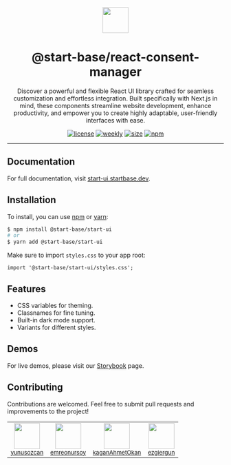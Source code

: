 <p align="center">
  <a href="https://startbase.dev" target="_blank">
    <img src="https://startbase.dev/apple-touch-icon.png" width="60px" style="padding-top: 60px" />
  </a>
</p>

<h1 align="center">@start-base/react-consent-manager</h1>

<p align="center">
  Discover a powerful and flexible React UI library crafted for seamless customization and effortless integration. Built specifically with Next.js in mind, these components streamline website development, enhance productivity, and empower you to create highly adaptable, user-friendly interfaces with ease.
</p>

<p align="center">
  <a href="https://github.com/startbase-dev/start-ui/blob/main/LICENSE" target="_blank"><img src="https://img.shields.io/badge/license-MIT-green.svg" alt="license" /></a>
  <a href="https://npmjs.com/package/@start-base/start-ui" target="_blank"><img src="https://img.shields.io/npm/dt/%40start-base/start-ui" alt="weekly" /></a>
  <a href="https://npmjs.com/package/@start-base/start-ui" target="_blank"><img src="https://img.shields.io/bundlephobia/minzip/%40start-base%2Fstart-ui" alt="size" /></a>
  <a href="https://npmjs.com/package/@start-base/start-ui" target="_blank"><img src="https://img.shields.io/npm/v/%40start-base%2Fstart-ui" alt="npm" /></a>
</p>

---

## Documentation

For full documentation, visit [start-ui.startbase.dev](https://start-ui.startbase.dev/docs).

## Installation

To install, you can use [npm](https://npmjs.org) or [yarn](https://yarnpkg.com):

```bash title='Terminal'
$ npm install @start-base/start-ui
# or
$ yarn add @start-base/start-ui
```

Make sure to import `styles.css` to your app root:

```tsx
import '@start-base/start-ui/styles.css';
```

## Features

- CSS variables for theming.
- Classnames for fine tuning.
- Built-in dark mode support.
- Variants for different styles.

## Demos

For live demos, please visit our [Storybook](https://start-ui-storybook.vercel.app/) page.

## Contributing

Contributions are welcomed. Feel free to submit pull requests and improvements to the project!

<table>
  <tr>
    <td align="center">
      <img src="https://github.com/yunusozcan.png" width="60px" /><br />
      <sub>
        <a href="https://github.com/yunusozcan">yunusozcan</a>
      </sub>
    </td>
    <td align="center">
      <img src="https://github.com/emreonursoy.png" width="60px" /><br />
      <sub>
        <a href="https://github.com/emreonursoy">emreonursoy</a>
      </sub>
    </td>
    <td align="center">
      <img src="https://github.com/kaganAhmetOkan.png" width="60px" /><br />
      <sub>
        <a href="https://github.com/kaganAhmetOkan">kaganAhmetOkan</a>
      </sub>
    </td>
    <td align="center">
      <img src="https://github.com/ezgiergun.png" width="60px" /><br />
      <sub>
        <a href="https://github.com/ezgiergun">ezgiergun</a>
      </sub>
    </td>
  </tr>
</table>
